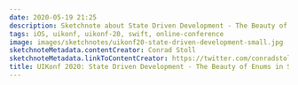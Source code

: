 ```yaml
---
date: 2020-05-19 21:25
description: Sketchnote about State Driven Development - The Beauty of Enums in Swift from UIKonf 2020 (online conference)
tags: iOS, uikonf, uikonf-20, swift, online-conference
image: images/sketchnotes/uikonf20-state-driven-development-small.jpg
sketchnoteMetadata.contentCreator: Conrad Stoll
sketchnoteMetadata.linkToContentCreator: https://twitter.com/conradstoll
title: UIKonf 2020: State Driven Development - The Beauty of Enums in Swift
---
```

